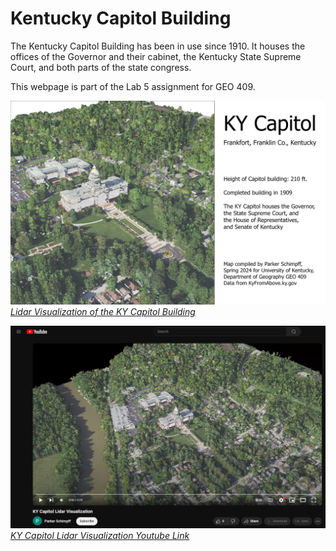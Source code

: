 # Kentucky Capitol Building

The Kentucky Capitol Building has been in use since 1910. It houses the offices of the Governor and their cabinet, the Kentucky State Supreme Court, and both parts of the state congress. 

This webpage is part of the Lab 5 assignment for GEO 409.

![KY Capitol Lidar](KYCapitol-Lidar.jpg)
[*Lidar Visualization of the KY Capitol Building*](KYCapitol-Lidar.pdf)

![Snap from youtube video](animation.JPG)  
*[KY Capitol Lidar Visualization Youtube Link](https://youtu.be/n_uVBHIPjYw)*